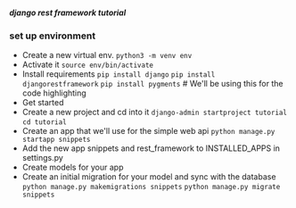 ##### django rest framework tutorial
### set up environment
- Create a new virtual env.
`python3 -m venv env`
- Activate it
`source env/bin/activate`
- Install requirements
`pip install django`
`pip install djangorestframework`
`pip install pygments`  # We'll be using this for the code highlighting
- Get started
- Create a new project and cd into it
`django-admin startproject tutorial`
`cd tutorial`
- Create an app that we'll use for the simple web api
`python manage.py startapp snippets`
- Add the new app snippets and rest_framework to INSTALLED_APPS in settings.py
- Create models for your app
- Create an initial migration for your model and sync with the database
`python manage.py makemigrations snippets`
`python manage.py migrate snippets`

